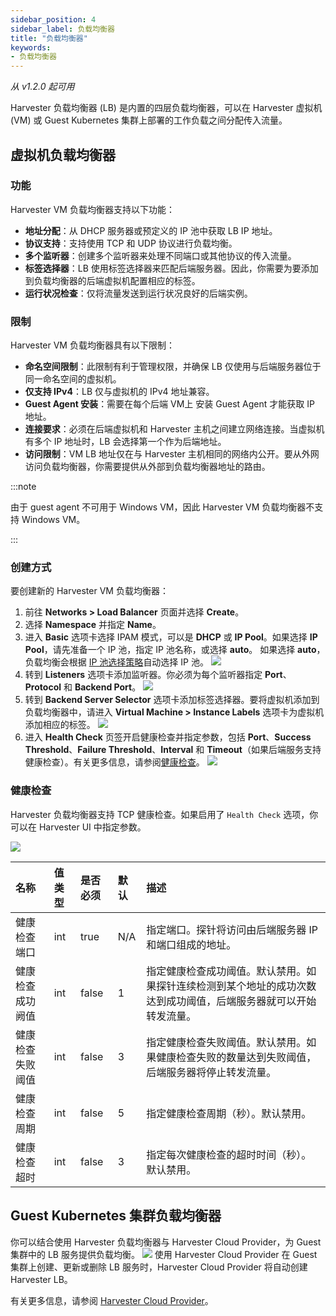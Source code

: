 ```yaml
---
sidebar_position: 4
sidebar_label: 负载均衡器
title: "负载均衡器"
keywords:
- 负载均衡器
---
```

_从 v1.2.0 起可用_

Harvester 负载均衡器 (LB) 是内置的四层负载均衡器，可以在 Harvester 虚拟机 (VM) 或 Guest Kubernetes 集群上部署的工作负载之间分配传入流量。

## 虚拟机负载均衡器

### 功能
Harvester VM 负载均衡器支持以下功能：

- **地址分配**：从 DHCP 服务器或预定义的 IP 池中获取 LB IP 地址。
- **协议支持**：支持使用 TCP 和 UDP 协议进行负载均衡。
- **多个监听器**：创建多个监听器来处理不同端口或其他协议的传入流量。
- **标签选择器**：LB 使用标签选择器来匹配后端服务器。因此，你需要为要添加到负载均衡器的后端虚拟机配置相应的标签。
- **运行状况检查**：仅将流量发送到运行状况良好的后端实例。

### 限制
Harvester VM 负载均衡器具有以下限制：

- **命名空间限制**：此限制有利于管理权限，并确保 LB 仅使用与后端服务器位于同一命名空间的虚拟机。
- **仅支持 IPv4**：LB 仅与虚拟机的 IPv4 地址兼容。
- **Guest Agent 安装**：需要在每个后端 VM上 安装 Guest Agent 才能获取 IP 地址。
- **连接要求**：必须在后端虚拟机和 Harvester 主机之间建立网络连接。当虚拟机有多个 IP 地址时，LB 会选择第一个作为后端地址。
- **访问限制**：VM LB 地址仅在与 Harvester 主机相同的网络内公开。要从外网访问负载均衡器，你需要提供从外部到负载均衡器地址的路由。

:::note

由于 guest agent 不可用于 Windows VM，因此 Harvester VM 负载均衡器不支持 Windows VM。

:::

### 创建方式
要创建新的 Harvester VM 负载均衡器：
1. 前往 **Networks > Load Balancer** 页面并选择 **Create**。
1. 选择 **Namespace** 并指定 **Name**。
1. 进入 **Basic** 选项卡选择 IPAM 模式，可以是 **DHCP** 或 **IP Pool**。如果选择 **IP Pool**，请先准备一个 IP 池，指定 IP 池名称，或选择 **auto**。 如果选择 **auto**，负载均衡会根据 [IP 池选择策略](./ippool.md#选择策略)自动选择 IP 池。
   ![](/img/v1.2/networking/create-lb-01.png)
1. 转到 **Listeners** 选项卡添加监听器。你必须为每个监听器指定 **Port**、**Protocol** 和 **Backend Port**。
   ![](/img/v1.2/networking/create-lb-02.png)
1. 转到 **Backend Server Selector** 选项卡添加标签选择器。要将虚拟机添加到负载均衡器中，请进入 **Virtual Machine > Instance Labels** 选项卡为虚拟机添加相应的标签。
   ![](/img/v1.2/networking/create-lb-03.png)
1. 进入 **Health Check** 页签开启健康检查并指定参数，包括 **Port**、**Success Threshold**、**Failure Threshold**、**Interval** 和 **Timeout**（如果后端服务支持健康检查）。有关更多信息，请参阅[健康检查](#健康检查)。
   ![](/img/v1.2/networking/create-lb-04.png)

### 健康检查
Harvester 负载均衡器支持 TCP 健康检查。如果启用了 `Health Check` 选项，你可以在 Harvester UI 中指定参数。

![](/img/v1.2/networking/health-check.png)

| 名称 | 值类型 | 是否必须 | 默认 | 描述 |
|:-------------------------------|:-----------|:---|:--------|:---|
| 健康检查端口 | int | true | N/A | 指定端口。探针将访问由后端服务器 IP 和端口组成的地址。 |
| 健康检查成功阙值 | int | false | 1 | 指定健康检查成功阈值。默认禁用。如果探针连续检测到某个地址的成功次数达到成功阈值，后端服务器就可以开始转发流量。 |
| 健康检查失败阈值 | int | false | 3 | 指定健康检查失败阈值。默认禁用。如果健康检查失败的数量达到失败阈值，后端服务器将停止转发流量。 |
| 健康检查周期 | int | false | 5 | 指定健康检查周期（秒）。默认禁用。 |
| 健康检查超时 | int | false | 3 | 指定每次健康检查的超时时间（秒）。默认禁用。 |

## Guest Kubernetes 集群负载均衡器
你可以结合使用 Harvester 负载均衡器与 Harvester Cloud Provider，为 Guest 集群中的 LB 服务提供负载均衡。
![](/img/v1.2/networking/guest-kubernetes-cluster-lb.png)
使用 Harvester Cloud Provider 在 Guest 集群上创建、更新或删除 LB 服务时，Harvester Cloud Provider 将自动创建 Harvester LB。

有关更多信息，请参阅 [Harvester Cloud Provider](../rancher/cloud-provider.md)。
